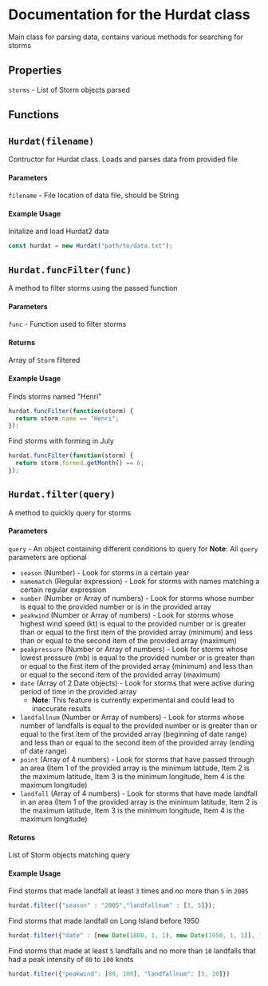 # Documentation for the Hurdat class

Main class for parsing data, contains various methods for searching for storms

## Properties

`storms` - List of Storm objects parsed

## Functions

## `Hurdat(filename)` 

Contructor for Hurdat class. Loads and parses data from provided file
#### Parameters

`filename` - File location of data file, should be String

#### Example Usage

Initalize and load Hurdat2 data
```javascript
const hurdat = new Hurdat("path/to/data.txt");
```

## `Hurdat.funcFilter(func)`

A method to filter storms using the passed function

#### Parameters

`func` - Function used to filter storms 

#### Returns

Array of `Storm` filtered 

#### Example Usage

Finds storms named "Henri"

```javascript
hurdat.funcFilter(function(storm) {
  return storm.name == "Henri";
});
```

Find storms with forming in July

```javascript
hurdat.funcFilter(function(storm) {
  return storm.formed.getMonth() == 6;
});
```

## `Hurdat.filter(query)`

A method to quickly query for storms

#### Parameters


`query` - An object containing different conditions to query for
**Note**: All `query` parameters are optional
- `season` (Number) - Look for storms in a certain year
- `namematch` (Regular expression) - Look for storms with names matching a certain regular expression
- `number` (Number or Array of numbers) - Look for storms whose number is equal to the provided number or is in the provided array
- `peakwind` (Number or Array of numbers) - Look for storms whose highest wind speed (kt) is equal to the provided number or is greater than or equal to the first item of the provided array (minimum) and less than or equal to the second item of the provided array (maximum)
- `peakpressure` (Number or Array of numbers) - Look for storms whose lowest pressure (mb) is equal to the provided number or is greater than or equal to the first item of the provided array (minimum) and less than or equal to the second item of the provided array (maximum)
- `date` (Array of 2 Date objects) - Look for storms that were active during period of time in the provided array 
    - **Note**: This feature is currently experimental and could lead to inaccurate results  
- `landfallnum` (Number or Array of numbers) - Look for storms whose number of landfalls is equal to the provided number or is greater than or equal to the first item of the provided array (beginning of date range) and less than or equal to the second item of the provided array (ending of date range)
- `point` (Array of 4 numbers) - Look for storms that have passed through an area (Item 1 of the provided array is the minimum latitude, Item 2 is the maximum latitude, Item 3 is the minimum longitude, Item 4 is the maximum longitude)
- `landfall` (Array of 4 numbers) - Look for storms that have made landfall in an area (Item 1 of the provided array is the minimum latitude, Item 2 is the maximum latitude, Item 3 is the minimum longitude, Item 4 is the maximum longitude)

#### Returns

List of Storm objects matching query

#### Example Usage

Find storms that made landfall at least `3` times and no more than `5` in `2005`

```javascript
hurdat.filter({"season" : "2005","landfallnum" : [3, 5]});
```

Find storms that made landfall on Long Island before 1950

```javascript
hurdat.filter({"date" : [new Date(1800, 1, 1), new Date(1950, 1, 1)], "landfall" : [40.54, 41.21, -71.75, -74.18]});
```

Find storms that made at least `5` landfalls and no more than `10` landfalls that had a peak intensity of `80` to `100` knots

```javascript
hurdat.filter({"peakwind": [80, 100], "landfallnum": [5, 10]})
```
